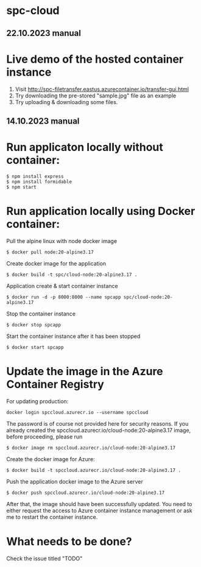 # spc-cloud

## 22.10.2023 manual

# Live demo of the hosted container instance
1. Visit http://spc-filetransfer.eastus.azurecontainer.io/transfer-gui.html
2. Try downloading the pre-stored "sample.jpg" file as an example
3. Try uploading & downloading some files.

## 14.10.2023 manual

# Run applicaton locally without container: 
```
$ npm install express
$ npm install formidable
$ npm start
```
# Run application locally using Docker container:
Pull the alpine linux with node docker image
```
$ docker pull node:20-alpine3.17
```
Create docker image for the application
```
$ docker build -t spc/cloud-node:20-alpine3.17 .
```
Application create & start container instance
```
$ docker run -d -p 8000:8000 --name spcapp spc/cloud-node:20-alpine3.17
```
Stop the container instance
```
$ docker stop spcapp
```
Start the container instance after it has been stopped
```
$ docker start spcapp
```

# Update the image in the Azure Container Registry 
For updating production:
```
docker login spccloud.azurecr.io --username spccloud
```
The password is of course not provided here for security reasons. 
If you already created the spccloud.azurecr.io/cloud-node:20-alpine3.17 image, before proceeding, please run
```
$ docker image rm spccloud.azurecr.io/cloud-node:20-alpine3.17
```
Create the docker image for Azure:
```
$ docker build -t spccloud.azurecr.io/cloud-node:20-alpine3.17 .
```
Push the application docker image to the Azure server
```
$ docker push spccloud.azurecr.io/cloud-node:20-alpine3.17
```
After that, the image should have been successfully updated. You need to either request the access to Azure container instance management or ask me to restart the container instance.

# What needs to be done?
Check the issue titled "TODO"
